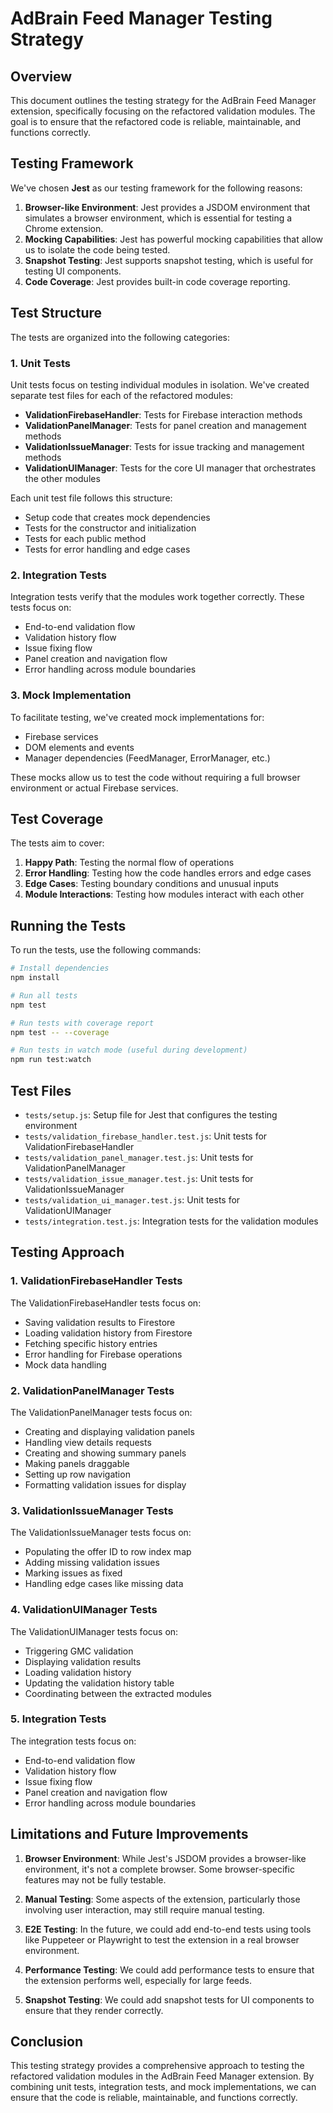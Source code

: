 # AdBrain Feed Manager Testing Strategy

## Overview

This document outlines the testing strategy for the AdBrain Feed Manager extension, specifically focusing on the refactored validation modules. The goal is to ensure that the refactored code is reliable, maintainable, and functions correctly.

## Testing Framework

We've chosen **Jest** as our testing framework for the following reasons:

1. **Browser-like Environment**: Jest provides a JSDOM environment that simulates a browser environment, which is essential for testing a Chrome extension.
2. **Mocking Capabilities**: Jest has powerful mocking capabilities that allow us to isolate the code being tested.
3. **Snapshot Testing**: Jest supports snapshot testing, which is useful for testing UI components.
4. **Code Coverage**: Jest provides built-in code coverage reporting.

## Test Structure

The tests are organized into the following categories:

### 1. Unit Tests

Unit tests focus on testing individual modules in isolation. We've created separate test files for each of the refactored modules:

- **ValidationFirebaseHandler**: Tests for Firebase interaction methods
- **ValidationPanelManager**: Tests for panel creation and management methods
- **ValidationIssueManager**: Tests for issue tracking and management methods
- **ValidationUIManager**: Tests for the core UI manager that orchestrates the other modules

Each unit test file follows this structure:
- Setup code that creates mock dependencies
- Tests for the constructor and initialization
- Tests for each public method
- Tests for error handling and edge cases

### 2. Integration Tests

Integration tests verify that the modules work together correctly. These tests focus on:

- End-to-end validation flow
- Validation history flow
- Issue fixing flow
- Panel creation and navigation flow
- Error handling across module boundaries

### 3. Mock Implementation

To facilitate testing, we've created mock implementations for:

- Firebase services
- DOM elements and events
- Manager dependencies (FeedManager, ErrorManager, etc.)

These mocks allow us to test the code without requiring a full browser environment or actual Firebase services.

## Test Coverage

The tests aim to cover:

1. **Happy Path**: Testing the normal flow of operations
2. **Error Handling**: Testing how the code handles errors and edge cases
3. **Edge Cases**: Testing boundary conditions and unusual inputs
4. **Module Interactions**: Testing how modules interact with each other

## Running the Tests

To run the tests, use the following commands:

```bash
# Install dependencies
npm install

# Run all tests
npm test

# Run tests with coverage report
npm test -- --coverage

# Run tests in watch mode (useful during development)
npm run test:watch
```

## Test Files

- `tests/setup.js`: Setup file for Jest that configures the testing environment
- `tests/validation_firebase_handler.test.js`: Unit tests for ValidationFirebaseHandler
- `tests/validation_panel_manager.test.js`: Unit tests for ValidationPanelManager
- `tests/validation_issue_manager.test.js`: Unit tests for ValidationIssueManager
- `tests/validation_ui_manager.test.js`: Unit tests for ValidationUIManager
- `tests/integration.test.js`: Integration tests for the validation modules

## Testing Approach

### 1. ValidationFirebaseHandler Tests

The ValidationFirebaseHandler tests focus on:
- Saving validation results to Firestore
- Loading validation history from Firestore
- Fetching specific history entries
- Error handling for Firebase operations
- Mock data handling

### 2. ValidationPanelManager Tests

The ValidationPanelManager tests focus on:
- Creating and displaying validation panels
- Handling view details requests
- Creating and showing summary panels
- Making panels draggable
- Setting up row navigation
- Formatting validation issues for display

### 3. ValidationIssueManager Tests

The ValidationIssueManager tests focus on:
- Populating the offer ID to row index map
- Adding missing validation issues
- Marking issues as fixed
- Handling edge cases like missing data

### 4. ValidationUIManager Tests

The ValidationUIManager tests focus on:
- Triggering GMC validation
- Displaying validation results
- Loading validation history
- Updating the validation history table
- Coordinating between the extracted modules

### 5. Integration Tests

The integration tests focus on:
- End-to-end validation flow
- Validation history flow
- Issue fixing flow
- Panel creation and navigation flow
- Error handling across module boundaries

## Limitations and Future Improvements

1. **Browser Environment**: While Jest's JSDOM provides a browser-like environment, it's not a complete browser. Some browser-specific features may not be fully testable.

2. **Manual Testing**: Some aspects of the extension, particularly those involving user interaction, may still require manual testing.

3. **E2E Testing**: In the future, we could add end-to-end tests using tools like Puppeteer or Playwright to test the extension in a real browser environment.

4. **Performance Testing**: We could add performance tests to ensure that the extension performs well, especially for large feeds.

5. **Snapshot Testing**: We could add snapshot tests for UI components to ensure that they render correctly.

## Conclusion

This testing strategy provides a comprehensive approach to testing the refactored validation modules in the AdBrain Feed Manager extension. By combining unit tests, integration tests, and mock implementations, we can ensure that the code is reliable, maintainable, and functions correctly.
